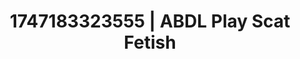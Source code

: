 ---
categories:
- Lustful narration
- Fantasy kink
- Volleyball
- Simple sex
- Dirty mind games
image: /assets/images/1747183323555.webp
layout: post
seo:
  description: Featured content with artistic Scat Fetish, ABDL Play. HD images available.
  keywords: Scat Fetish, ABDL Play
  og_image: /assets/images/1747183323555.webp
  schema_type: VisualArtwork
tags:
- ABDL Play
- Scat Fetish
- '#1747183323555'
title: 1747183323555 | ABDL Play Scat Fetish
---